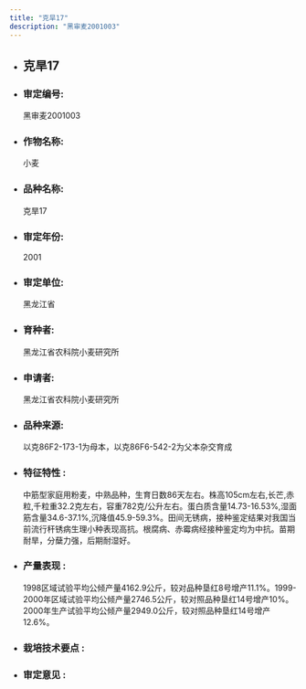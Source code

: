 ```yaml
---
title: "克旱17"
description: "黑审麦2001003"
---
```

* ## 克旱17
* ###  审定编号:  
   黑审麦2001003

*  ### 作物名称:  
   小麦

*   ###  品种名称: 
    克旱17

*   ### 审定年份: 
    2001

*   ### 审定单位:  
    黑龙江省

*   ### 育种者:  
    黑龙江省农科院小麦研究所

*   ### 申请者:  
    黑龙江省农科院小麦研究所

*   ### 品种来源:  
    以克86F2-173-1为母本，以克86F6-542-2为父本杂交育成

*   ### 特征特性 : 
    中筋型家庭用粉麦，中熟品种，生育日数86天左右。株高105cm左右,长芒,赤粒,千粒重32.2克左右，容重782克/公升左右。蛋白质含量14.73-16.53%,湿面筋含量34.6-37.1%,沉降值45.9-59.3%。田间无锈病，接种鉴定结果对我国当前流行秆锈病生理小种表现高抗。根腐病、赤霉病经接种鉴定均为中抗。苗期耐旱，分蘖力强，后期耐湿好。

*   ### 产量表现 : 
    1998区域试验平均公倾产量4162.9公斤，较对品种垦红8号增产11.1%。1999-2000年区域试验平均公倾产量2746.5公斤，较对照品种垦红14号增产10%。2000年生产试验平均公倾产量2949.0公斤，较对照品种垦红14号增产12.6%。

*   ### 栽培技术要点 : 
    

*   ### 审定意见 : 
    
